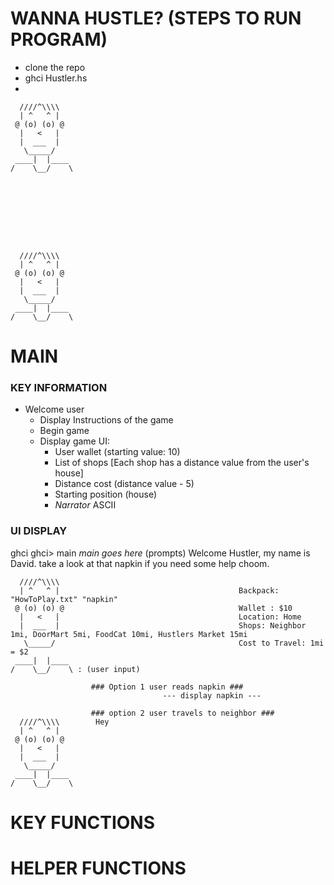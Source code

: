 # WANNA HUSTLE? (STEPS TO RUN PROGRAM)
  - clone the repo
  - ghci Hustler.hs
  -





      ////^\\\\
      | ^   ^ |
     @ (o) (o) @
      |   <   |
      |  ___  |
       \_____/
     ____|  |____
    /    \__/    \
                 








      ////^\\\\
      | ^   ^ |
     @ (o) (o) @
      |   <   |
      |  ___  |
       \_____/
     ____|  |____
    /    \__/    \








# MAIN
### KEY INFORMATION

- Welcome user
  - Display Instructions of the game
  - Begin game
  - Display game UI:
    - User wallet (starting value: 10)
    - List of shops [Each shop has a distance value from the user's house]
    - Distance cost (distance value - 5)
    - Starting position (house)
    - *Narrator* ASCII
   
### UI DISPLAY
  ghci <fileName>
  ghci> main
  *main goes here* (prompts)
                    Welcome Hustler, my name is David. take a look at that napkin if you need some help choom.
                    
      ////^\\\\ 
      | ^   ^ |                                        Backpack: "HowToPlay.txt" "napkin" 
     @ (o) (o) @                                       Wallet : $10
      |   <   |                                        Location: Home
      |  ___  |                                        Shops: Neighbor 1mi, DoorMart 5mi, FoodCat 10mi, Hustlers Market 15mi 
       \_____/                                         Cost to Travel: 1mi = $2
     ____|  |____  
    /    \__/    \ : (user input)
                  
                      ### Option 1 user reads napkin ###
                                      --- display napkin ---

                      ### option 2 user travels to neighbor ###
      ////^\\\\        Hey
      | ^   ^ |
     @ (o) (o) @
      |   <   |
      |  ___  |
       \_____/
     ____|  |____
    /    \__/    \

                  
                  
# KEY FUNCTIONS











# HELPER FUNCTIONS
